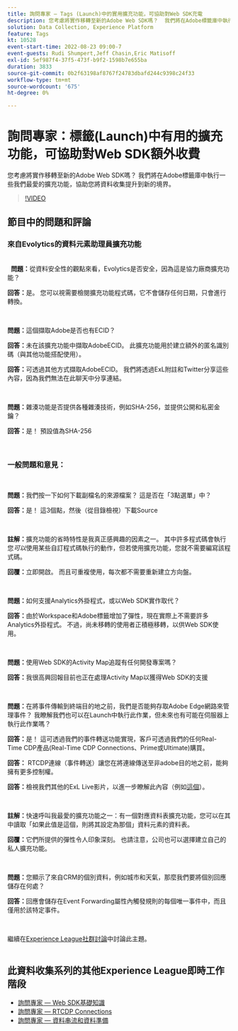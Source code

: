 ```yaml
---
title: 詢問專家 — Tags (Launch)中的實用擴充功能，可協助對Web SDK充電
description: 您考慮將實作移轉至新的Adobe Web SDK嗎？  我們將在Adobe標籤庫中執行一些我們最愛的擴充功能，協助您將資料收集提升到新的境界。
solution: Data Collection, Experience Platform
feature: Tags
kt: 10528
event-start-time: 2022-08-23 09:00-7
event-guests: Rudi Shumpert,Jeff Chasin,Eric Matisoff
exl-id: 5ef987f4-37f5-473f-b9f2-1598b7e655ba
duration: 3833
source-git-commit: 0b2f63198af8767f24783dbafd244c9398c24f33
workflow-type: tm+mt
source-wordcount: '675'
ht-degree: 0%

---
```


# 詢問專家：標籤(Launch)中有用的擴充功能，可協助對Web SDK額外收費

您考慮將實作移轉至新的Adobe Web SDK嗎？  我們將在Adobe標籤庫中執行一些我們最愛的擴充功能，協助您將資料收集提升到新的境界。

>[!VIDEO](https://video.tv.adobe.com/v/346610/?quality=12&learn=on)

## 節目中的問題和評論

### 來自Evolytics的資料元素助理員擴充功能

<br> 
**問題：**&#x200B;從資料安全性的觀點來看，Evolytics是否安全，因為這是協力廠商擴充功能？

**回答：**&#x200B;是。 您可以視需要檢閱擴充功能程式碼，它不會儲存任何日期，只會進行轉換。

<br>

**問題：**&#x200B;這個擷取Adobe是否也有ECID？

**回答：**&#x200B;未在該擴充功能中擷取AdobeECID。 此擴充功能用於建立額外的匿名識別碼（與其他功能搭配使用）。

**回答：**&#x200B;可透過其他方式擷取AdobeECID。 我們將透過ExL附註和Twitter分享這些內容，因為我們無法在此聊天中分享連結。

<br>

**問題：**&#x200B;雜湊功能是否提供各種雜湊技術，例如SHA-256，並提供公開和私密金鑰？

**回答：**&#x200B;是！ 預設值為SHA-256

<br>

### 一般問題和意見：

<br>

**問題：**&#x200B;我們按一下如何下載副檔名的來源檔案？ 這是否在「3點選單」中？

**回答：**&#x200B;是！ 這3個點，然後（從目錄檢視）下載Source

<br>

**註解：**&#x200B;擴充功能的省時特性是我真正感興趣的因素之一。 其中許多程式碼會執行您&#x200B;*可以*&#x200B;使用某些自訂程式碼執行的動作，但若使用擴充功能，您就不需要編寫該程式碼。

**回覆：**&#x200B;立即開啟。 而且可重複使用，每次都不需要重新建立方向盤。

<br>

**問題：**&#x200B;如何支援Analytics外掛程式，或以Web SDK實作取代？

**回答：**&#x200B;由於Workspace和Adobe標籤增加了彈性，現在實際上不需要許多Analytics外掛程式。 不過，尚未移轉的使用者正積極移轉，以供Web SDK使用。

<br>

**問題：**&#x200B;使用Web SDK的Activity Map追蹤有任何開發專案嗎？

**回答：**&#x200B;我很高興回報目前也正在處理Activity Map以獲得Web SDK的支援

<br>

**問題：**&#x200B;在將事件傳輸到終端目的地之前，我們是否能夠存取Adobe Edge網路來管理事件？ 我瞭解我們也可以在Launch中執行此作業，但未來也有可能在伺服器上執行此作業嗎？

**回答：**&#x200B;是！ 這可透過我們的事件轉送功能實現，客戶可透過我們的任何Real-Time CDP產品(Real-Time CDP Connections、Prime或Ultimate)購買。

**回答：** RTCDP連線（事件轉送）讓您在將連線傳送至非adobe目的地之前，能夠擁有更多控制權。

**回答：**&#x200B;檢視我們其他的ExL Live影片，以進一步瞭解此內容（例如[這個](exl-live-episode-06-23-22.md)）。

<br>

**註解：**&#x200B;快速呼叫我最愛的擴充功能之一：有一個對應資料表擴充功能，您可以在其中讀取「如果此值是這個，則將其設定為那個」資料元素的資料表。

**回覆：**&#x200B;它們所提供的彈性令人印象深刻。 也請注意，公司也可以選擇建立自己的私人擴充功能。

<br>

**問題：**&#x200B;您顯示了來自CRM的個別資料，例如城市和天氣，那麼我們要將個別回應儲存在何處？

**回答：**&#x200B;回應會儲存在Event Forwarding屬性內觸發規則的每個唯一事件中，而且僅用於該特定事件。

<br>

繼續在[Experience League社群討論](https://experienceleaguecommunities.adobe.com/t5/adobe-experience-platform/experience-league-live-post-session-discussion-useful-extensions/m-p/542620#M240)中討論此主題。
<br> 

## 此資料收集系列的其他Experience League即時工作階段

* [詢問專家 — Web SDK基礎知識](exl-live-episode-05-26-22.md)
* [詢問專家 — RTCDP Connections](exl-live-episode-06-23-22.md)
* [詢問專家 — 資料串流和資料準備](exl-live-episode-07-21-22.md)


